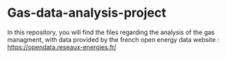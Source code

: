 # Gas-data-analysis-project
In this repository, you will find the files regarding the analysis of the gas managment, with data provided by the french open energy data website : https://opendata.reseaux-energies.fr/
